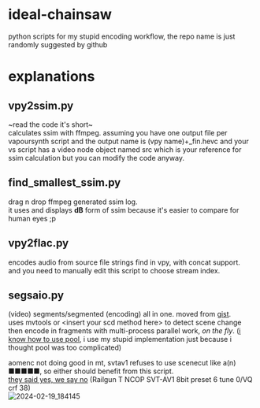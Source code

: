 # ideal-chainsaw
python scripts for my stupid encoding workflow, the repo name is just randomly suggested by github

# explanations
## vpy2ssim.py
~read the code it's short~\
calculates ssim with ffmpeg. assuming you have one output file per vapoursynth script and the output name is (vpy name)+\_fin.hevc and your vs script has a video node object named src which is your reference for ssim calculation but you can modify the code anyway.
## find_smallest_ssim.py
drag n drop ffmpeg generated ssim log.\
it uses and displays **dB** form of ssim because it's easier to compare for human eyes ;p
## vpy2flac.py
encodes audio from source file strings find in vpy, with concat support.\
and you need to manually edit this script to choose stream index.
## segsaio.py
(video) segments/segmented (encoding) all in one. moved from [gist](https://gist.github.com/Mr-Z-2697/3d8776f4c3e9a9b569b09cc99643fe19).\
uses mvtools or \<insert your scd method here\> to detect scene change then encode in fragments with multi-process parallel work, _on the fly_. ([i know how to use pool](https://github.com/Mr-Z-2697/makeheic.py/blob/main/makeheic.py#L8), i use my stupid implementation just because i thought pool was too complicated)

aomenc not doing good in mt, svtav1 refuses to use scenecut like a(n) ■■■■■, so either should benefit from this script.\
[they said yes, we say no](https://slow.pics/c/oUocYhgo) (Railgun T NCOP SVT-AV1 8bit preset 6 tune 0/VQ crf 38)\
![2024-02-19_184145](https://github.com/Mr-Z-2697/ideal-chainsaw/assets/74594146/52c7287b-0d80-4588-8173-166663e2f503)
